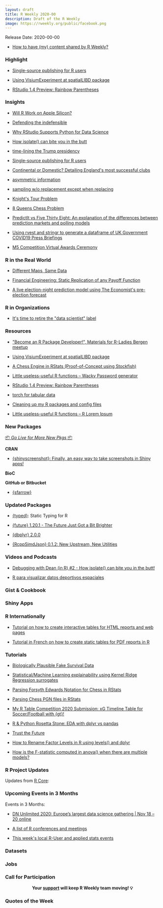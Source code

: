 ```yaml
---
layout: draft
title: R Weekly 2020-00
description: Draft of the R Weekly
image: https://rweekly.org/public/facebook.png
---
```


Release Date: 2020-00-00


+ [How to have (my) content shared by R Weekly?](https://github.com/rweekly/rweekly.org#how-to-have-my-content-shared-by-r-weekly)

###  Highlight

+ [Single-source publishing for R users](https://masalmon.eu/2020/11/06/single-source-publishing-r/)

+ [Using VisiumExperiment at spatialLIBD package](http://LieberInstitute.github.io/rstatsclub/2020/11/06/using-visiumexperiment-at-spatiallibd-package/)

+ [RStudio 1.4 Preview: Rainbow Parentheses](https://blog.rstudio.com/2020/11/04/rstudio-1-4-preview-rainbow-parentheses/)

### Insights

+ [Will R Work on Apple Silicon?](https://developer.r-project.org/Blog/public/2020/11/02/will-r-work-on-apple-silicon/)

+ [Defending the indefensible](https://johnmackintosh.net/blog/2020-11-02-indefensible/)

+ [Why RStudio Supports Python for Data Science](https://blog.rstudio.com/2020/10/30/why-rstudio-supports-python/)

+ [How isolate() can bite you in the butt](https://deanattali.com/blog/debuggingwithdean2/)

+ [time-lining the Trump presidency](https://jtimm.net/2020/11/06/time-lining-trump-presidency/)

+ [Single-source publishing for R users](https://masalmon.eu/2020/11/06/single-source-publishing-r/)

+ [Continental or Domestic? Detailing England's most successful clubs](https://austinwehrwein.com/data-visualization/winningestteams/)

+ [asymmetric information](https://xianblog.wordpress.com/2020/11/04/asymmetric-information/)

+ [sampling w/o replacement except when replacing](https://xianblog.wordpress.com/2020/11/03/sampling-w-o-replacement-except-when-replacing/)

+ [Knight's Tour Problem](https://coolbutuseless.github.io/2020/11/03/knights-tour-problem/)

+ [8 Queens Chess Problem](https://coolbutuseless.github.io/2020/11/02/8-queens-chess-problem/)

+ [PredictIt vs Five Thirty Eight: An explanation of the differences between prediction markets and polling models](https://scweiss.blogspot.com/2020/11/predictit-vs-five-thirty-eight-can.html)

+ [Using rvest and stringr to generate a dataframe of UK Government COVID19 Press Briefings](https://www.danielbraby.com/blog/webscraping/)

+ [M5 Competition Virtual Awards Ceremony](https://rsangole.netlify.app/post/2020/10/29/m5-competition-notes/)

### R in the Real World

+ [Different Maps, Same Data](https://jcheshire.com/resources/different-maps-same-data/)

+ [Financial Engineering: Static Replication of any Payoff Function](https://blog.ephorie.de/financial-engineering-static-replication-of-any-payoff-function)

+ [A live election-night prediction model using The Economist's pre-election forecast](https://gist.github.com/elliottmorris/c70fd4d32049c9986a45e2dfc07fb4f0)

###  R in Organizations

+ [It's time to retire the "data scientist" label](http://www.brodrigues.co/blog/2020-11-05-retire_data_science/)


###  Resources

+ ["Become an R Package Developer!", Materials for R-Ladies Bergen meetup](https://new-r-dev.netlify.app/)

+ [Using VisiumExperiment at spatialLIBD package](http://LieberInstitute.github.io/rstatsclub/2020/11/06/using-visiumexperiment-at-spatiallibd-package/)

+ [A Chess Engine  in RStats (Proof-of-Concept using Stockfish)](https://coolbutuseless.github.io/2020/11/05/a-chess-engine-in-rstats-proof-of-concept-using-stockfish/)

+ [Little useless-useful R functions – Wacky Password generator](https://tomaztsql.wordpress.com/2020/11/06/little-useless-useful-r-functions-wacky-password-generator/)

+ [RStudio 1.4 Preview: Rainbow Parentheses](https://blog.rstudio.com/2020/11/04/rstudio-1-4-preview-rainbow-parentheses/)

+ [torch for tabular data](https://blogs.rstudio.com/tensorflow/posts/2020-11-03-torch-tabular)

+ [Cleaning up my R packages and config files](http://feedproxy.google.com/~r/FellgernonBit-rstats/~3/5lYxyLZ-LLQ/)

+ [Little useless-useful R functions – R Lorem Ipsum](https://tomaztsql.wordpress.com/2020/11/02/little-useless-useful-r-functions-r-lorem-ipsum/)

###  New Packages

<p class="added-hostname"><a href="https://rweekly.org/live" target="_blank" class="externalLink">📦 <i>Go Live for More New Pkgs</i> 📦</a></p>

**CRAN**


+ [{shinyscreenshot}: Finally, an easy way to take screenshots in Shiny apps!](https://deanattali.com/blog/shinyscreenshot-release/)


**BioC**



**GitHub or Bitbucket**

+ [{sfarrow}](https://github.com/wcjochem/sfarrow) 

### Updated Packages

+ [{typed}](https://github.com/moodymudskipper/typed/): Static Typing for R

+ [{future} 1.20.1 - The Future Just Got a Bit Brighter](https://www.jottr.org/2020/11/06/future-1.20.1-the-future-just-got-a-bit-brighter/)

+ [{dbplyr} 2.0.0](https://www.tidyverse.org/blog/2020/11/dbplyr-2-0-0/)

+ [{RcppSimdJson} 0.1.2: New Upstream, New Utilities](http://dirk.eddelbuettel.com/blog/2020/11/02#rcppsimdjson_0.1.3)

###  Videos and Podcasts

+ [Debugging with Dean (in R) #2 - How isolate() can bite you in the butt!](https://www.youtube.com/watch?v=tMW_haGB2rY)

+ [R para visualizar datos deportivos espaciales](https://www.youtube.com/watch?v=KFCj4TL7hio)

### Gist & Cookbook



### Shiny Apps



### R Internationally

+ [Tutorial on how to create interactive tables for HTML reports and web pages](https://thinkr.fr/tableaux-interactifs-avec-r-pour-shiny-et-vos-pages-web/)

+ [Tutorial in French on how to create static tables for PDF reports in R](https://thinkr.fr/les-tableaux-statiques-pour-vos-rapports-en-r/)

###  Tutorials

+ [Biologically Plausible Fake Survival Data](https://rviews.rstudio.com/2020/11/02/simulating-biologically-plausible-survival-data/)

+ [Statistical/Machine Learning explainability using Kernel Ridge Regression surrogates](https://thierrymoudiki.github.io/blog/2020/11/06/explainableml/r/misc/xai-krr-surrogate)

+ [Parsing Forsyth Edwards Notation for Chess in RStats](https://coolbutuseless.github.io/2020/11/05/parsing-forsyth-edwards-notation-for-chess-in-rstats/)

+ [Parsing Chess PGN files in RStats](https://coolbutuseless.github.io/2020/11/04/parsing-chess-pgn-files-in-rstats/)

+ [My R Table Competition 2020 Submission: xG Timeline Table for Soccer/Football with {gt}!](https://ryo-n7.github.io/2020-11-02-xG-timeline-table-competition-tutorial/)

+ [R & Python Rosetta Stone: EDA with dplyr vs pandas](https://heads0rtai1s.github.io/2020/11/05/r-python-dplyr-pandas/)

+ [Trust the Future](https://www.jottr.org/2020/11/04/trust-the-future/)

+ [How to Rename Factor Levels in R using levels() and dplyr](https://www.marsja.se/how-to-rename-factor-levels-in-r-dplyr/)

+ [How is the F-statistic computed in anova() when there are multiple models?](https://statisticaloddsandends.wordpress.com/2020/11/03/how-is-the-f-statistic-computed-in-anova-when-there-are-multiple-models/)

<!--<div class="post-more-begin></div><div class="post-more-end"></div>-->

###  R Project Updates

Updates from [R Core](http://developer.r-project.org/blosxom.cgi/R-devel/NEWS):


###  Upcoming Events in 3 Months

Events in 3 Months:

+ [DN Unlimited 2020: Europe’s largest data science gathering | Nov 18 – 20 online](https://r-posts.com/dn-unlimited-2020-europes-largest-data-science-gathering-nov-18-20-online/)

+ [A list of R conferences and meetings](https://jumpingrivers.github.io/meetingsR/events.html)

+ [This week's local R-User and applied stats events](https://community.rstudio.com/c/irl)


### Datasets

### Jobs




###  Call for Participation


<p class="hide-support added-hostname support-rweekly" style="text-align: center;font-weight: bold;">Your <a class="non-visited externalLink" href="https://www.patreon.com/rweekly" onclick="pas(this)">support</a> will keep R Weekly team moving! 💡</p>

###  Quotes of the Week
